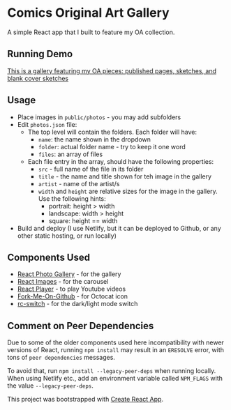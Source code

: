 # Comics Original Art Gallery

A simple React app that I built to feature my OA collection.

## Running Demo

[This is a gallery featuring my OA pieces: published pages, sketches, and blank cover sketches](https://hdcomics.netlify.app)

## Usage

- Place images in `public/photos` - you may add subfolders
- Edit `photos.json` file:
    - The top level will contain the folders. Each folder will have:
        - `name`: the name shown in the dropdown
        - `folder`: actual folder name - try to keep it one word
        - `files`: an array of files
    - Each file entry in the array, should have the following properties:
        - `src` - full name of the file in its folder
        - `title` - the name and title shown for teh image in the gallery
        - `artist` - name of the artist/s
        - `width` and `height` are relative sizes for the image in the gallery. Use the following hints:
            - portrait: height > width
            - landscape: width > height
            - square: height == width
- Build and deploy (I use Netlify, but it can be deployed to Github, or any other static hosting, or run locally)

## Components Used

- [React Photo Gallery](https://github.com/neptunian/react-photo-gallery) - for the gallery
- [React Images](https://github.com/jossmac/react-images) - for the carousel
- [React Player](https://github.com/cookpete/react-player) - to play Youtube videos
- [Fork-Me-On-Github](https://github.com/whatthefoo/fork-me-on-github) - for Octocat icon
- [rc-switch](https://github.com/react-component/switch) - for the dark/light mode switch

## Comment on Peer Dependencies

Due to some of the older components used here incompatibility with newer versions of React, running `npm install` 
may result in an `ERESOLVE` error, with tons of `peer dependencies` messages.

To avoid that, run `npm install --legacy-peer-deps` when running locally.  
When using Netlify etc., add an environment variable called `NPM_FLAGS` with the value `--legacy-peer-deps`.

This project was bootstrapped with [Create React App](https://github.com/facebook/create-react-app).
